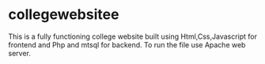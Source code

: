 # collegewebsitee
This is a fully functioning college website built using Html,Css,Javascript for frontend and Php and mtsql for backend.
To run the file use Apache web server.

